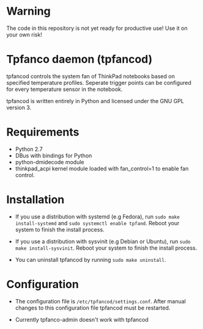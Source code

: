 # Warning

The code in this repository is not yet ready for productive use!
Use it on your own risk!

# Tpfanco daemon (tpfancod)

tpfancod controls the system fan of ThinkPad notebooks based on specified 
temperature profiles. Seperate trigger points can be configured for every
temperature sensor in the notebook.

tpfancod is written entirely in Python and licensed under the GNU GPL version 3.

# Requirements

* Python 2.7
* DBus with bindings for Python
* python-dmidecode module
* thinkpad_acpi kernel module loaded with fan_control=1 to enable fan control.

# Installation

* If you use a distribution with systemd (e.g Fedora), run
	`sudo make install-systemd` and `sudo systemctl enable tpfand`.
	Reboot your system to finish the install process.

*	If you use a distribution with sysvinit (e.g Debian or Ubuntu), run
	`sudo make install-sysvinit`. Reboot your system to finish the install process.

*	You can uninstall tpfancod by running `sudo make uninstall`.

# Configuration

* The configuration file is `/etc/tpfancod/settings.conf`.
	After manual changes to this configuration file tpfancod must
	be restarted.

* Currently tpfanco-admin doesn't work with tpfancod


